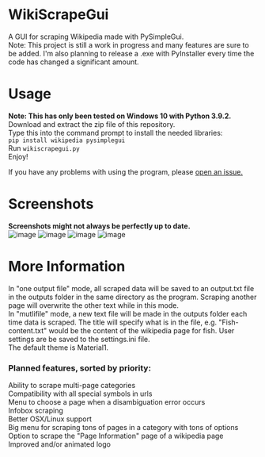 # WikiScrapeGui
A GUI for scraping Wikipedia made with PySimpleGui.  
Note: This project is still a work in progress and many features are sure to be added. I'm also planning to release a .exe with PyInstaller every time the code has changed a significant amount.

# Usage
**Note: This has only been tested on Windows 10 with Python 3.9.2.**  
Download and extract the zip file of this repository.  
Type this into the command prompt to install the needed libraries:  
`pip install wikipedia pysimplegui`  
Run `wikiscrapegui.py`  
Enjoy!  

If you have any problems with using the program, please [open an issue.](https://github.com/TetrisKid48/WikiScrapeGui/issues)  

# Screenshots
**Screenshots might not always be perfectly up to date.**  
![image](https://user-images.githubusercontent.com/67118737/112740764-b19c5b00-8f4d-11eb-87c9-7919fd3b56bb.png)
![image](https://user-images.githubusercontent.com/67118737/112740772-c678ee80-8f4d-11eb-91d6-35cc2129cee0.png)
![image](https://user-images.githubusercontent.com/67118737/112740796-e6101700-8f4d-11eb-80b6-25299ae5a6ef.png)
![image](https://user-images.githubusercontent.com/67118737/112740804-f922e700-8f4d-11eb-9c2c-017dc6ff208a.png)

# More Information
In "one output file" mode, all scraped data will be saved to an output.txt file in the outputs folder in the same directory as the program. Scraping another page will overwrite the other text while in this mode.  
In "mutlifile" mode, a new text file will be made in the outputs folder each time data is scraped. The title will specify what is in the file, e.g. "Fish-content.txt" would be the content of the wikipedia page for fish.
User settings are be saved to the settings.ini file.  
The default theme is Material1.  

### Planned features, sorted by priority:
Ability to scrape multi-page categories  
Compatibility with all special symbols in urls  
Menu to choose a page when a disambiguation error occurs  
Infobox scraping  
Better OSX/Linux support  
Big menu for scraping tons of pages in a category with tons of options  
Option to scrape the "Page Information" page of a wikipedia page  
Improved and/or animated logo  
